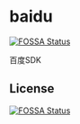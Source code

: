 # baidu
[![FOSSA Status](https://app.fossa.io/api/projects/git%2Bgithub.com%2Feaseava%2Fbaidu.svg?type=shield)](https://app.fossa.io/projects/git%2Bgithub.com%2Feaseava%2Fbaidu?ref=badge_shield)

百度SDK


## License
[![FOSSA Status](https://app.fossa.io/api/projects/git%2Bgithub.com%2Feaseava%2Fbaidu.svg?type=large)](https://app.fossa.io/projects/git%2Bgithub.com%2Feaseava%2Fbaidu?ref=badge_large)